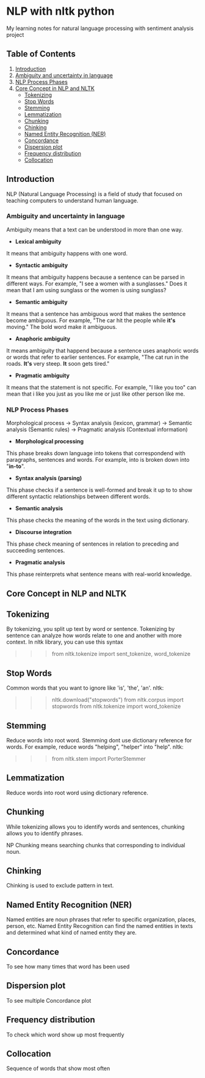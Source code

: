 # NLP with nltk python

My learning notes for natural language processing with sentiment analysis project

## Table of Contents

1. [Introduction](#introduction)
2. [Ambiguity and uncertainty in language](#ambiguity-and-uncertainty-in-language)
3. [NLP Process Phases](#nlp-process-phases)
4. [Core Concept in NLP and NLTK](#core-concept-in-nlp-and-nltk)
   - [Tokenizing](#tokenizing)
   - [Stop Words](#stop-words)
   - [Stemming](#stemming)
   - [Lemmatization](#lemmatization)
   - [Chunking](#chunking)
   - [Chinking](#chinking)
   - [Named Entity Recognition (NER)](#named-entity-recognition-ner)
   - [Concordance](#concordance)
   - [Dispersion plot](#dispersion-plot)
   - [Frequency distribution](#frequency-distribution)
   - [Collocation](#collocation)

## Introduction

NLP (Natural Language Processing) is a field of study that focused on teaching computers to understand human language.

### Ambiguity and uncertainty in language

Ambiguity means that a text can be understood in more than one way.

- **Lexical ambiguity**

It means that ambiguity happens with one word.

- **Syntactic ambiguity**

It means that ambiguity happens because a sentence can be parsed in different ways.
For example, "I see a women with a sunglasses." Does it mean that I am using sunglass or the women is using sunglass?

- **Semantic ambiguity**

It means that a sentence has ambiguous word that makes the sentence become ambiguous.
For example, "The car hit the people while **it's** moving." The bold word make it ambiguous.

- **Anaphoric ambiguity**

It means ambiguity that happend because a sentence uses anaphoric words or words that refer to earlier sentences.
For example, "The cat run in the roads. **It's** very steep. **It** soon gets tired."

- **Pragmatic ambiguity**

It means that the statement is not specific.
For example, "I like you too" can mean that i like you just as you like me or just like other person like me.

### NLP Process Phases

Morphological process -> Syntax analysis (lexicon, grammar) -> Semantic analysis (Semantic rules) -> Pragmatic analysis (Contextual information)

- **Morphological processing**

This phase breaks down language into tokens that correspondend with paragraphs, sentences and words.
For example, into is broken down into "**in-to**".

- **Syntax analysis (parsing)**

This phase checks if a sentence is well-formed and break it up to to show different syntactic relationships
between different words.

- **Semantic analysis**

This phase checks the meaning of the words in the text using dictionary.

- **Discourse integration**

This phase check meaning of sentences in relation to preceding and succeeding sentences.

- **Pragmatic analysis**

This phase reinterprets what sentence means with real-world knowledge.

## Core Concept in NLP and NLTK

## Tokenizing

By tokenizing, you split up text by word or sentence. Tokenizing by sentence can analyze how words relate to one and another with more context.
In nltk library, you can use this syntax

> > > from nltk.tokenize import sent_tokenize, word_tokenize

## Stop Words

Common words that you want to ignore like 'is', 'the', 'an'.
nltk:

> > > nltk.download("stopwords")
> > > from nltk.corpus import stopwords
> > > from nltk.tokenize import word_tokenize

## Stemming

Reduce words into root word. Stemming dont use dictionary reference for words. For example, reduce words "helping", "helper" into "help".
nltk:

> > > from nltk.stem import PorterStemmer

## Lemmatization

Reduce words into root word using dictionary reference.

## Chunking

While tokenizing allows you to identify words and sentences, chunking allows you to identify phrases.

NP Chunking means searching chunks that corresponding to individual noun.

## Chinking

Chinking is used to exclude pattern in text.

## Named Entity Recognition (NER)

Named entities are noun phrases that refer to specific organization, places, person, etc.
Named Entity Recognition can find the named entities in texts and determined what kind of named entity they are.

## Concordance

To see how many times that word has been used

## Dispersion plot

To see multiple Concordance plot

## Frequency distribution

To check which word show up most frequently

## Collocation

Sequence of words that show most often
